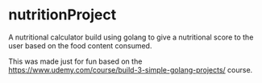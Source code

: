 # nutritionProject
A nutritional calculator build using golang to give a nutritional score to the user based on the food content consumed.

This was made just for fun based on the https://www.udemy.com/course/build-3-simple-golang-projects/ course.
